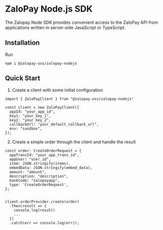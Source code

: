 # ZaloPay Node.js SDK

The Zalopay Node SDK provides convenient access to the ZaloPay API from applications written in server-side JavaScript or TypeScript.

## Installation

Run

```
npm i @zalopay-oss/zalopay-nodejs
```

## Quick Start

1. Create a client with some initial configuration

```
import { ZaloPayClient } from "@zalopay-oss/zalopay-nodejs"

const client = new ZaloPayClient({
  appId: "your_app_id",
  key1: "your_key_1",
  key2: "your_key_2",
  callbackUrl: "your_default_callback_url",
  env: "sandbox",
});
```

2. Create a simple order through the client and handle the result

```
const order: CreateOrderRequest = {
  appTransId: "your_app_trans_id",
  appUser: "user_id",
  item: JSON.stringify(items),
  embedData: JSON.stringify(embed_data),
  amount: "amount",
  description: "description",
  bankCode: "zalopayapp",
  type: 'CreateOrderRequest',
};


client.orderProvider.create(order)
  .then(result => {
    console.log(result)
    ...
  })
  .catch(err => console.log(err));
```
